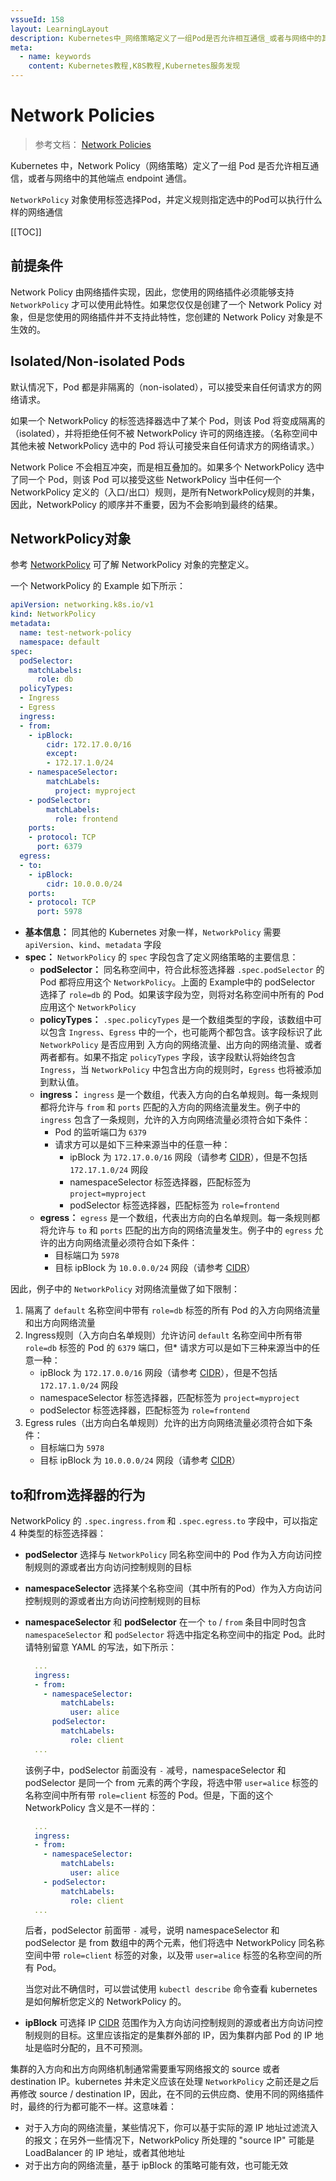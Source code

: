 ```yaml
---
vssueId: 158
layout: LearningLayout
description: Kubernetes中_网络策略定义了一组Pod是否允许相互通信_或者与网络中的其他端点endpoint通信
meta:
  - name: keywords
    content: Kubernetes教程,K8S教程,Kubernetes服务发现
---
```


# Network Policies

<AdSenseTitle>

> 参考文档： [Network Policies](https://kubernetes.io/docs/concepts/services-networking/network-policies/)

Kubernetes 中，Network Policy（网络策略）定义了一组 Pod 是否允许相互通信，或者与网络中的其他端点 endpoint 通信。

`NetworkPolicy` 对象使用标签选择Pod，并定义规则指定选中的Pod可以执行什么样的网络通信

[[TOC]]

</AdSenseTitle>

## 前提条件

Network Policy 由网络插件实现，因此，您使用的网络插件必须能够支持 `NetworkPolicy` 才可以使用此特性。如果您仅仅是创建了一个 Network Policy 对象，但是您使用的网络插件并不支持此特性，您创建的 Network Policy 对象是不生效的。

## Isolated/Non-isolated Pods

默认情况下，Pod 都是非隔离的（non-isolated），可以接受来自任何请求方的网络请求。

如果一个 NetworkPolicy 的标签选择器选中了某个 Pod，则该 Pod 将变成隔离的（isolated），并将拒绝任何不被 NetworkPolicy 许可的网络连接。（名称空间中其他未被 NetworkPolicy 选中的 Pod 将认可接受来自任何请求方的网络请求。）

Network Police 不会相互冲突，而是相互叠加的。如果多个 NetworkPolicy 选中了同一个 Pod，则该 Pod 可以接受这些 NetworkPolicy 当中任何一个 NetworkPolicy 定义的（入口/出口）规则，是所有NetworkPolicy规则的并集，因此，NetworkPolicy 的顺序并不重要，因为不会影响到最终的结果。

## NetworkPolicy对象

参考 [NetworkPolicy](https://kubernetes.io/docs/reference/generated/kubernetes-api/v1.16/#networkpolicy-v1-networking-k8s-io) 可了解 NetworkPolicy 对象的完整定义。

一个 NetworkPolicy 的 Example 如下所示：

``` yaml
apiVersion: networking.k8s.io/v1
kind: NetworkPolicy
metadata:
  name: test-network-policy
  namespace: default
spec:
  podSelector:
    matchLabels:
      role: db
  policyTypes:
  - Ingress
  - Egress
  ingress:
  - from:
    - ipBlock:
        cidr: 172.17.0.0/16
        except:
        - 172.17.1.0/24
    - namespaceSelector:
        matchLabels:
          project: myproject
    - podSelector:
        matchLabels:
          role: frontend
    ports:
    - protocol: TCP
      port: 6379
  egress:
  - to:
    - ipBlock:
        cidr: 10.0.0.0/24
    ports:
    - protocol: TCP
      port: 5978
```

* **基本信息：** 同其他的 Kubernetes 对象一样，`NetworkPolicy` 需要 `apiVersion`、`kind`、`metadata` 字段
* **spec：** `NetworkPolicy` 的 `spec` 字段包含了定义网络策略的主要信息：
  * **podSelector：** 同名称空间中，符合此标签选择器 `.spec.podSelector` 的 Pod 都将应用这个 `NetworkPolicy`。上面的 Example中的 podSelector 选择了 `role=db` 的 Pod。如果该字段为空，则将对名称空间中所有的 Pod 应用这个 `NetworkPolicy`
  * **policyTypes：** `.spec.policyTypes` 是一个数组类型的字段，该数组中可以包含 `Ingress`、`Egress` 中的一个，也可能两个都包含。该字段标识了此 `NetworkPolicy` 是否应用到 入方向的网络流量、出方向的网络流量、或者两者都有。如果不指定 `policyTypes` 字段，该字段默认将始终包含 `Ingress`，当 `NetworkPolicy` 中包含出方向的规则时，`Egress` 也将被添加到默认值。
  * **ingress：** `ingress` 是一个数组，代表入方向的白名单规则。每一条规则都将允许与 `from` 和 `ports` 匹配的入方向的网络流量发生。例子中的 `ingress` 包含了一条规则，允许的入方向网络流量必须符合如下条件：
    * Pod 的监听端口为 `6379`
    * 请求方可以是如下三种来源当中的任意一种：
      * ipBlock 为 `172.17.0.0/16` 网段（请参考 [CIDR](/glossary/cidr.html)），但是不包括 `172.17.1.0/24` 网段
      * namespaceSelector 标签选择器，匹配标签为 `project=myproject`
      * podSelector 标签选择器，匹配标签为 `role=frontend`
  * **egress：** `egress` 是一个数组，代表出方向的白名单规则。每一条规则都将允许与 `to` 和 `ports` 匹配的出方向的网络流量发生。例子中的 `egress` 允许的出方向网络流量必须符合如下条件：
    * 目标端口为 `5978`
    * 目标 ipBlock 为 `10.0.0.0/24` 网段（请参考 [CIDR](/glossary/cidr.html)）

因此，例子中的 `NetworkPolicy` 对网络流量做了如下限制：
1. 隔离了 `default` 名称空间中带有 `role=db` 标签的所有 Pod 的入方向网络流量和出方向网络流量
2. Ingress规则（入方向白名单规则）允许访问 `default` 名称空间中所有带 `role=db` 标签的 Pod 的 `6379` 端口，但* 请求方可以是如下三种来源当中的任意一种：
   * ipBlock 为 `172.17.0.0/16` 网段（请参考 [CIDR](/glossary/cidr.html)），但是不包括 `172.17.1.0/24` 网段
   * namespaceSelector 标签选择器，匹配标签为 `project=myproject`
   * podSelector 标签选择器，匹配标签为 `role=frontend`
3. Egress rules（出方向白名单规则）允许的出方向网络流量必须符合如下条件：
    * 目标端口为 `5978`
    * 目标 ipBlock 为 `10.0.0.0/24` 网段（请参考 [CIDR](/glossary/cidr.html)）


## to和from选择器的行为

NetworkPolicy 的 `.spec.ingress.from` 和 `.spec.egress.to` 字段中，可以指定 4 种类型的标签选择器：
* **podSelector** 选择与 `NetworkPolicy` 同名称空间中的 Pod 作为入方向访问控制规则的源或者出方向访问控制规则的目标
* **namespaceSelector** 选择某个名称空间（其中所有的Pod）作为入方向访问控制规则的源或者出方向访问控制规则的目标
* **namespaceSelector** 和 **podSelector** 在一个 `to` / `from` 条目中同时包含 `namespaceSelector` 和 `podSelector` 将选中指定名称空间中的指定 Pod。此时请特别留意 YAML 的写法，如下所示：
  ``` yaml {7}
    ...
    ingress:
    - from:
      - namespaceSelector:
          matchLabels:
            user: alice
        podSelector:
          matchLabels:
            role: client
    ...
  ```
  该例子中，podSelector 前面没有 `-` 减号，namespaceSelector 和 podSelector 是同一个 from 元素的两个字段，将选中带 `user=alice` 标签的名称空间中所有带 `role=client` 标签的 Pod。但是，下面的这个 NetworkPolicy 含义是不一样的：
  ``` yaml {7}
    ...
    ingress:
    - from:
      - namespaceSelector:
          matchLabels:
            user: alice
      - podSelector:
          matchLabels:
            role: client
    ...
  ```
  后者，podSelector 前面带 `-` 减号，说明 namespaceSelector 和 podSelector 是 from 数组中的两个元素，他们将选中 NetworkPolicy 同名称空间中带 `role=client` 标签的对象，以及带 `user=alice` 标签的名称空间的所有 Pod。

  当您对此不确信时，可以尝试使用 `kubectl describe` 命令查看 kubernetes 是如何解析您定义的 NetworkPolicy 的。

* **ipBlock** 可选择 IP [CIDR](/glossary/cidr.html) 范围作为入方向访问控制规则的源或者出方向访问控制规则的目标。这里应该指定的是集群外部的 IP，因为集群内部 Pod 的 IP 地址是临时分配的，且不可预测。

集群的入方向和出方向网络机制通常需要重写网络报文的 source 或者 destination IP。kubernetes 并未定义应该在处理 `NetworkPolicy` 之前还是之后再修改 source / destination IP，因此，在不同的云供应商、使用不同的网络插件时，最终的行为都可能不一样。这意味着：

  * 对于入方向的网络流量，某些情况下，你可以基于实际的源 IP 地址过滤流入的报文；在另外一些情况下，NetworkPolicy 所处理的 "source IP" 可能是 LoadBalancer 的 IP 地址，或者其他地址
  * 对于出方向的网络流量，基于 ipBlock 的策略可能有效，也可能无效
